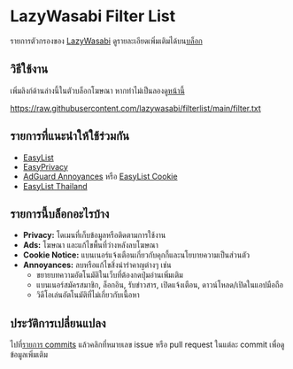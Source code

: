 # LazyWasabi Filter List
รายการตัวกรองของ [LazyWasabi](https://lazywasabi.com) ดูรายละเอียดเพิ่มเติมได้บน[บล็อก](https://lazywasabi.com/blog/filter-list/)

## วิธีใช้งาน

เพิ่มลิงก์ด้านล่างนี้ในตัวบล็อกโฆษณา หากทำไม่เป็นลองดู[หน้านี้](https://gist.github.com/lazywasabi/0f7584293994fbdc12cebca7418bdcf2)

https://raw.githubusercontent.com/lazywasabi/filterlist/main/filter.txt

## รายการที่แนะนำให้ใช้ร่วมกัน
- [EasyList](https://easylist.to/)
- [EasyPrivacy](https://easylist.to/)
- [AdGuard Annoyances](https://filters.adtidy.org/extension/ublock/filters/14.txt) หรือ [EasyList Cookie](https://easylist.to/)
- [EasyList Thailand](https://easylist-thailand.github.io/)

## รายการนี้บล็อกอะไรบ้าง
- **Privacy:** โดเมนที่เก็บข้อมูลหรือติดตามการใช้งาน
- **Ads:** โฆษณา และแก้ไขพื้นที่ว่างหลังลบโฆษณา
- **Cookie Notice:** แบนเนอร์แจ้งเตือนเกี่ยวกับคุกกี้และนโยบายความเป็นส่วนตัว
- **Annoyances:** ลบหรือแก้ไขสิ่งน่ารำคาญต่างๆ เช่น
  - ขยายบทความอัตโนมัติในเว็บที่ต้องกดปุ่มอ่านเพิ่มเติม
  - แบนเนอร์สมัครสมาชิก, ล็อกอิน, รับข่าวสาร, เปิดแจ้งเตือน, ดาวน์โหลด/เปิดในแอปมือถือ
  - วิดีโอเล่นอัตโนมัติที่ไม่เกี่ยวกับเนื้อหา

## ประวัติการเปลี่ยนแปลง
ไปที่[รายการ commits](https://github.com/lazywasabi/filterlist/commits/main) แล้วคลิกที่หมายเลข issue หรือ pull request ในแต่ละ commit เพื่อดูข้อมูลเพิ่มเติม
